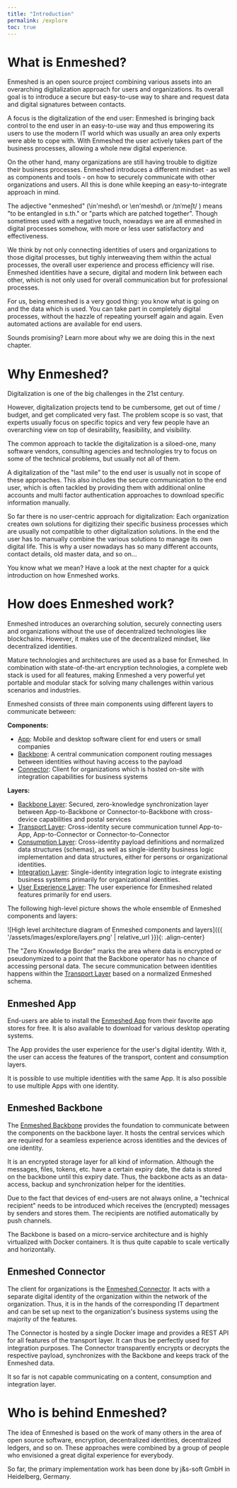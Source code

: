 ```yaml
---
title: "Introduction"
permalink: /explore
toc: true
---
```


# What is Enmeshed?

Enmeshed is an open source project combining various assets into an overarching digitalization approach for users and organizations. Its overall goal is to introduce a secure but easy-to-use way to share and request data and digital signatures between contacts.

A focus is the digitalization of the end user: Enmeshed is bringing back control to the end user in an easy-to-use way and thus empowering its users to use the modern IT world which was usually an area only experts were able to cope with. With Enmeshed the user actively takes part of the business processes, allowing a whole new digital experience.

On the other hand, many organizations are still having trouble to digitize their business processes. Enmeshed introduces a different mindset - as well as components and tools - on how to securely communicate with other organizations and users. All this is done while keeping an easy-to-integrate approach in mind.

The adjective "enmeshed" (\in'meshd\ or \en'meshd\ or /ɪnˈmeʃt/ ) means "to be entangled in s.th." or "parts which are patched together". Though sometimes used with a negative touch, nowadays we are all enmeshed in digital processes somehow, with more or less user satisfactory and effectiveness.

We think by not only connecting identities of users and organizations to those digital processes, but tighly interweaving them within the actual processes, the overall user experience and process efficiency will rise. Enmeshed identities have a secure, digital and modern link between each other, which is not only used for overall communication but for professional processes.

For us, being enmeshed is a very good thing: you know what is going on and the data which is used. You can take part in completely digital processes, without the hazzle of repeating yourself again and again. Even automated actions are available for end users.

Sounds promising? Learn more about why we are doing this in the next chapter.

# Why Enmeshed?

Digitalization is one of the big challenges in the 21st century.

However, digitalization projects tend to be cumbersome, get out of time / budget, and get complicated very fast. The problem scope is so vast, that experts usually focus on specific topics and very few people have an overarching view on top of desirability, feasibility, and visibility.

The common approach to tackle the digitalization is a siloed-one, many software vendors, consulting agencies and technologies try to focus on some of the technical problems, but usually not all of them.

A digitalization of the "last mile" to the end user is usually not in scope of these approaches. This also includes the secure communication to the end user, which is often tackled by providing them with additional online accounts and multi factor authentication approaches to download specific information manually.

So far there is no user-centric approach for digitalization: Each organization creates own solutions for digitizing their specific business processes which are usually not compatible to other digitalization solutions. In the end the user has to manually combine the various solutions to manage its own digital life. This is why a user nowadays has so many different accounts, contact details, old master data, and so on...

You know what we mean? Have a look at the next chapter for a quick introduction on how Enmeshed works.

# How does Enmeshed work?

Enmeshed introduces an overarching solution, securely connecting users and organizations without the use of decentralized technologies like blockchains. However, it makes use of the decentralized mindset, like decentralized identities.

Mature technologies and architectures are used as a base for Enmeshed. In combination with state-of-the-art encryption technologies, a complete web stack is used for all features, making Enmeshed a very powerful yet portable and modular stack for solving many challenges within various scenarios and industries.

Enmeshed consists of three main components using different layers to communicate between:

**Components:**

-   [App](/explore/app): Mobile and desktop software client for end users or small companies
-   [Backbone](/explore/backbone): A central communication component routing messages between identities without having access to the payload
-   [Connector](/explore/connector): Client for organizations which is hosted on-site with integration capabilities for business systems

**Layers:**

-   [Backbone Layer](/explore/layers/backbone): Secured, zero-knowledge synchronization layer between App-to-Backbone or Connector-to-Backbone with cross-device capabilities and postal services
-   [Transport Layer](/explore/layers/transport): Cross-identity secure communication tunnel App-to-App, App-to-Connector or Connector-to-Connector
-   [Consumption Layer](/explore/layers/consumption): Cross-identity payload definitions and normalized data structures (schemas), as well as single-identity business logic implementation and data structures, either for persons or organizational identities.
-   [Integration Layer](/explore/layers/integration): Single-identity integration logic to integrate existing business systems primarily for organizational identities.
-   [User Experience Layer](/explore/layers/user-experience): The user experience for Enmeshed related features primarily for end users.

The following high-level picture shows the whole ensemble of Enmeshed components and layers:

![High level architecture diagram of Enmeshed components and layers]({{ '/assets/images/explore/layers.png' | relative_url }}){: .align-center}

The "Zero Knowledge Border" marks the area where data is encrypted or pseudonymized to a point that the Backbone operator has no chance of accessing personal data. The secure communication between identities happens within the [Transport Layer](/explore/layers/transport) based on a normalized Enmeshed schema.

## Enmeshed App

End-users are able to install the [Enmeshed App](/explore/app) from their favorite app stores for free. It is also available to download for various desktop operating systems.

The App provides the user experience for the user's digital identity. With it, the user can access the features of the transport, content and consumption layers.

It is possible to use multiple identities with the same App. It is also possible to use multiple Apps with one identity.

## Enmeshed Backbone

The [Enmeshed Backbone](/explore/backbone) provides the foundation to communicate between the components on the backbone layer. It hosts the central services which are required for a seamless experience across identities and the devices of one identity.

It is an encrypted storage layer for all kind of information. Although the messages, files, tokens, etc. have a certain expiry date, the data is stored on the backbone until this expiry date. Thus, the backbone acts as an data-access, backup and synchronization helper for the identities.

Due to the fact that devices of end-users are not always online, a "technical recipient" needs to be introduced which receives the (encrypted) messages by senders and stores them. The recipients are notified automatically by push channels.

The Backbone is based on a micro-service architecture and is highly virtualized with Docker containers. It is thus quite capable to scale vertically and horizontally.

## Enmeshed Connector

The client for organizations is the [Enmeshed Connector](/explore/connector). It acts with a separate digital identity of the organization within the network of the organization. Thus, it is in the hands of the corresponding IT department and can be set up next to the organization's business systems using the majority of the features.

The Connector is hosted by a single Docker image and provides a REST API for all features of the transport layer. It can thus be perfectly used for integration purposes. The Connector transparently encrypts or decrypts the respective payload, synchronizes with the Backbone and keeps track of the Enmeshed data.

It so far is not capable communicating on a content, consumption and integration layer.

# Who is behind Enmeshed?

The idea of Enmeshed is based on the work of many others in the area of open source software, encryption, decentralized identities, decentralized ledgers, and so on. These approaches were combined by a group of people who envisioned a great digital experience for everybody.

So far, the primary implementation work has been done by j&amp;s-soft GmbH in Heidelberg, Germany.
